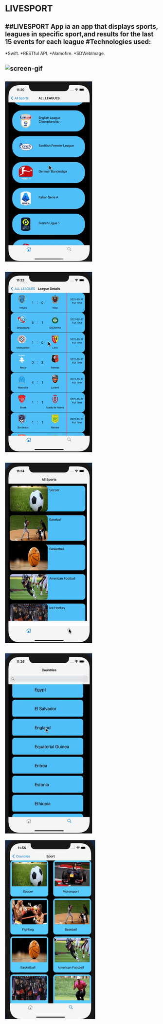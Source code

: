 # LIVESPORT
##LIVESPORT App ia an app that displays sports, leagues in specific sport,and results for the last 15 events for each league
#Technologies used:
--
*Swift.
*RESTful API.
*Alamofire.
*SDWebImage.

![screen-gif](/LIVESPORT/Assets.xcassets/ezgif.com-video-to-gif.dataset/ezgif.com-video-to-gif.gif)
--
![screen-gif](/LIVESPORT/Assets.xcassets/ezgif.com-video-to-gif-2.dataset/ezgif.com-video-to-gif-2.gif)
--
![screen-gif](/LIVESPORT/Assets.xcassets/ezgif.com-video-to-gif-3.dataset/ezgif.com-video-to-gif-3.gif)
--
![screen-gif](/LIVESPORT/Assets.xcassets/ezgif.com-video-to-gif-4.dataset/ezgif.com-video-to-gif-4.gif)
--
![screen-gif](/LIVESPORT/Assets.xcassets/ezgif.com-video-to-gif-5.dataset/ezgif.com-video-to-gif-5.gif)
--
![screen-gif](/LIVESPORT/Assets.xcassets/ezgif.com-video-to-gif-6.dataset/ezgif.com-video-to-gif-6.gif)
